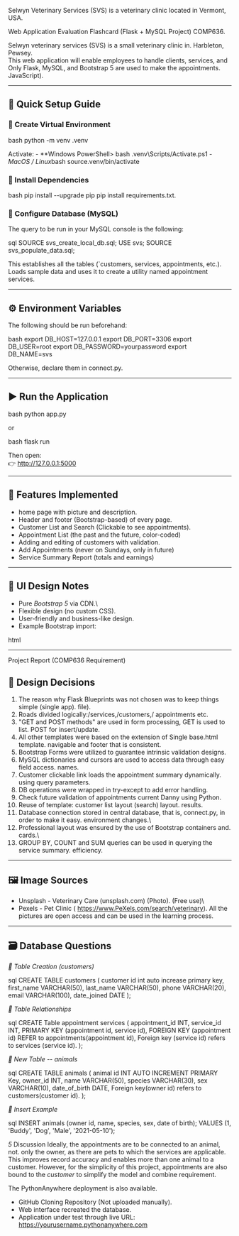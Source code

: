 Selwyn Veterinary Services (SVS) is a veterinary clinic located in Vermont, USA.

Web Application Evaluation Flashcard (Flask + MySQL Project) COMP636.

Selwyn veterinary services (SVS) is a small veterinary clinic in.
Harbleton, Pewsey.\
This web application will enable employees to handle clients, services, and
Only Flask, MySQL, and Bootstrap 5 are used to make the appointments.
JavaScript).

------------------------------------------------------------------------

## 🚀 Quick Setup Guide

### ⿡ Create Virtual Environment

 bash
python -m venv .venv


Activate: - **Windows PowerShell> bash .venv\Scripts/Activate.ps1 -
*MacOS / Linux*bash source.venv/bin/activate

### ⿢ Install Dependencies

 bash
pip install --upgrade pip
pip install requirements.txt.


### ⿣ Configure Database (MySQL)

The query to be run in your MySQL console is the following:

 sql
SOURCE svs_create_local_db.sql;
USE svs;
SOURCE svs_populate_data.sql;


This establishes all the tables (`customers, services, appointments, etc.).
Loads sample data and uses it to create a utility named appointment services.

------------------------------------------------------------------------

## ⚙ Environment Variables

The following should be run beforehand:

 bash
export DB_HOST=127.0.0.1
export DB_PORT=3306
export DB_USER=root
export DB_PASSWORD=yourpassword
export DB_NAME=svs


Otherwise, declare them in connect.py.

------------------------------------------------------------------------

## ▶ Run the Application

 bash
python app.py


or

 bash
flask run


Then open:\
👉 <http://127.0.0.1:5000>

------------------------------------------------------------------------

## 🧰 Features Implemented

-   home page with picture and description.
-  Header and footer (Bootstrap-based) of every page.
-   Customer List and Search (Clickable to see appointments).
-   Appointment List (the past and the future, color-coded)
-   Adding and editing of customers with validation.
-   Add Appointments (never on Sundays, only in future)
-   Service Summary Report (totals and earnings)

------------------------------------------------------------------------

## 🎨 UI Design Notes

-   Pure *Bootstrap 5* via CDN.\
-   Flexible design (no custom CSS).
-   User-friendly and business-like design.
-   Example Bootstrap import:

 html
<script src="https://cdn.jsdelivr.net/npm/bootstrap@5.3.8/dist/js/bootstrap.bundle.min.js"></script>


------------------------------------------------------------------------

Project Report (COMP636 Requirement)

## 🧩 Design Decisions

1.  The reason why Flask Blueprints was not chosen was to keep things simple (single app).
    file).
2.  Roads divided logically:/services,/customers,/ appointments etc.
3.  "GET and POST methods" are used in form processing, GET is used to list.
    POST for insert/update.
4.  All other templates were based on the extension of Single base.html template.
    navigable and footer that is consistent.
5.  Bootstrap Forms were utilized to guarantee intrinsic validation designs.
6.  MySQL dictionaries and cursors are used to access data through easy field access.
    names.
7.  Customer clickable link loads the appointment summary dynamically.
    using query parameters.
8.  DB operations were wrapped in try-except to add error handling.
9.  Check future validation of appointments current Danny using
    Python.
10. Reuse of template: customer list layout (search) layout.
    results.
11. Database connection stored in central database, that is, connect.py, in order to make it easy.
    environment changes.\
12. Professional layout was ensured by the use of Bootstrap containers and.
    cards.\
13. GROUP BY, COUNT and SUM queries can be used in querying the service summary.
    efficiency.

------------------------------------------------------------------------

## 🖼 Image Sources

-   Unsplash - Veterinary Care (unsplash.com) (Photo).
    (Free use)\
- Pexels - Pet Clinic ( https://www.PeXels.com/search/veterinary).
    All the pictures are open access and can be used in the learning process.

------------------------------------------------------------------------

## 🗃 Database Questions

*⿡ Table Creation (customers)*

 sql
CREATE TABLE customers (
  customer id int auto increase primary key,
  first_name VARCHAR(50),
  last_name VARCHAR(50),
  phone VARCHAR(20),
  email VARCHAR(100),
  date_joined DATE
);


*⿢ Table Relationships*

 sql
CREATE Table appointment services (
  appointment_id INT,
  service_id INT,
  PRIMARY KEY (appointment id, service id),
  FOREIGN KEY (appointment id) REFER to appointments(appointment id),
  Foreign key (service id) refers to services (service id).
);


*⿣ New Table -- animals*

 sql
CREATE TABLE animals (
  animal id INT AUTO INCREMENT PRIMARY Key,
  owner_id INT,
  name VARCHAR(50),
  species VARCHAR(30),
  sex VARCHAR(10),
  date_of_birth DATE,
  Foreign key(owner id) refers to customers(customer id).
);


*⿤ Insert Example*

 sql
INSERT animals (owner id, name, species, sex, date of birth);
VALUES (1, 'Buddy', 'Dog', 'Male', '2021-05-10');


*5* Discussion Ideally, the appointments are to be connected to an animal, not.
only the owner, as there are pets to which the services are applicable. This improves
record accuracy and enables more than one animal to a customer. However, for
the simplicity of this project, appointments are also bound to the *customer*
to simplify the model and combine requirement.



The PythonAnywhere deployment is also available.

-   GitHub Cloning Repository (Not uploaded manually).
-   Web interface recreated the database.
-   Application under test through live URL:
    https://yourusername.pythonanywhere.com

